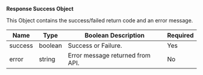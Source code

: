 **Response Success Object**

This Object contains the success/failed return code and an error message.

| Name | Type | Boolean Description| Required |
| ---- | ---- | ----------- | -------- |
| success | boolean | Success or Failure. | Yes |
| error | string | Error message returned from API. | No |